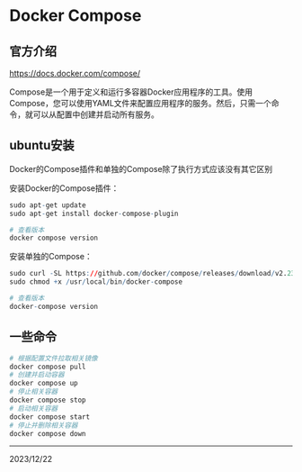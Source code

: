 # Docker Compose

## 官方介绍
https://docs.docker.com/compose/  

Compose是一个用于定义和运行多容器Docker应用程序的工具。使用Compose，您可以使用YAML文件来配置应用程序的服务。然后，只需一个命令，就可以从配置中创建并启动所有服务。  


## ubuntu安装
Docker的Compose插件和单独的Compose除了执行方式应该没有其它区别  

安装Docker的Compose插件：  
```r
sudo apt-get update
sudo apt-get install docker-compose-plugin

# 查看版本
docker compose version
```

安装单独的Compose：  
```r
sudo curl -SL https://github.com/docker/compose/releases/download/v2.23.3/docker-compose-linux-x86_64 -o /usr/local/bin/docker-compose
sudo chmod +x /usr/local/bin/docker-compose

# 查看版本
docker-compose version
```


## 一些命令
```r
# 根据配置文件拉取相关镜像
docker compose pull
# 创建并启动容器
docker compose up
# 停止相关容器
docker compose stop
# 启动相关容器
docker compose start
# 停止并删除相关容器
docker compose down
```


---
2023/12/22  
